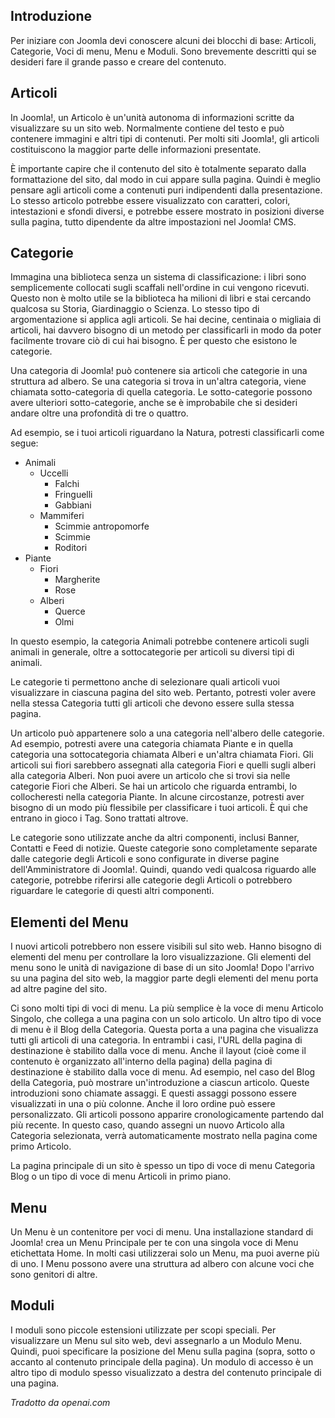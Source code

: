 <!-- Filename: J4.x:Articles_and_categories / Display title: Concetti di Base -->

## Introduzione

Per iniziare con Joomla devi conoscere alcuni dei blocchi di base: Articoli, Categorie, Voci di menu, Menu e Moduli. Sono brevemente descritti qui se desideri fare il grande passo e creare del contenuto.

## Articoli

In Joomla!, un Articolo è un'unità autonoma di informazioni scritte da visualizzare su un sito web. Normalmente contiene del testo e può contenere immagini e altri tipi di contenuti. Per molti siti Joomla!, gli articoli costituiscono la maggior parte delle informazioni presentate.

È importante capire che il contenuto del sito è totalmente separato dalla formattazione del sito, dal modo in cui appare sulla pagina. Quindi è meglio pensare agli articoli come a contenuti puri indipendenti dalla presentazione. Lo stesso articolo potrebbe essere visualizzato con caratteri, colori, intestazioni e sfondi diversi, e potrebbe essere mostrato in posizioni diverse sulla pagina, tutto dipendente da altre impostazioni nel Joomla! CMS.

## Categorie

Immagina una biblioteca senza un sistema di classificazione: i libri sono semplicemente collocati sugli scaffali nell'ordine in cui vengono ricevuti. Questo non è molto utile se la biblioteca ha milioni di libri e stai cercando qualcosa su Storia, Giardinaggio o Scienza. Lo stesso tipo di argomentazione si applica agli articoli. Se hai decine, centinaia o migliaia di articoli, hai davvero bisogno di un metodo per classificarli in modo da poter facilmente trovare ciò di cui hai bisogno. È per questo che esistono le categorie.

Una categoria di Joomla! può contenere sia articoli che categorie in una struttura ad albero. Se una categoria si trova in un'altra categoria, viene chiamata sotto-categoria di quella categoria. Le sotto-categorie possono avere ulteriori sotto-categorie, anche se è improbabile che si desideri andare oltre una profondità di tre o quattro.

Ad esempio, se i tuoi articoli riguardano la Natura, potresti classificarli come segue:

- Animali
  - Uccelli
    - Falchi
    - Fringuelli
    - Gabbiani
  - Mammiferi
    - Scimmie antropomorfe
    - Scimmie
    - Roditori
- Piante
  - Fiori
    - Margherite
    - Rose
  - Alberi
    - Querce
    - Olmi

In questo esempio, la categoria Animali potrebbe contenere articoli sugli animali in generale, oltre a sottocategorie per articoli su diversi tipi di animali.

Le categorie ti permettono anche di selezionare quali articoli vuoi visualizzare in ciascuna pagina del sito web. Pertanto, potresti voler avere nella stessa Categoria tutti gli articoli che devono essere sulla stessa pagina.

Un articolo può appartenere solo a una categoria nell'albero delle categorie. Ad esempio, potresti avere una categoria chiamata Piante e in quella categoria una sottocategoria chiamata Alberi e un'altra chiamata Fiori. Gli articoli sui fiori sarebbero assegnati alla categoria Fiori e quelli sugli alberi alla categoria Alberi. Non puoi avere un articolo che si trovi sia nelle categorie Fiori che Alberi. Se hai un articolo che riguarda entrambi, lo collocheresti nella categoria Piante. In alcune circostanze, potresti aver bisogno di un modo più flessibile per classificare i tuoi articoli. È qui che entrano in gioco i Tag. Sono trattati altrove.

Le categorie sono utilizzate anche da altri componenti, inclusi Banner, Contatti e Feed di notizie. Queste categorie sono completamente separate dalle categorie degli Articoli e sono configurate in diverse pagine dell'Amministratore di Joomla!. Quindi, quando vedi qualcosa riguardo alle categorie, potrebbe riferirsi alle categorie degli Articoli o potrebbero riguardare le categorie di questi altri componenti.

## Elementi del Menu

I nuovi articoli potrebbero non essere visibili sul sito web. Hanno bisogno di elementi del menu per controllare la loro visualizzazione. Gli elementi del menu sono le unità di navigazione di base di un sito Joomla! Dopo l'arrivo su una pagina del sito web, la maggior parte degli elementi del menu porta ad altre pagine del sito.

Ci sono molti tipi di voci di menu. La più semplice è la voce di menu Articolo Singolo, che collega a una pagina con un solo articolo. Un altro tipo di voce di menu è il Blog della Categoria. Questa porta a una pagina che visualizza tutti gli articoli di una categoria. In entrambi i casi, l'URL della pagina di destinazione è stabilito dalla voce di menu. Anche il layout (cioè come il contenuto è organizzato all'interno della pagina) della pagina di destinazione è stabilito dalla voce di menu. Ad esempio, nel caso del Blog della Categoria, può mostrare un'introduzione a ciascun articolo. Queste introduzioni sono chiamate assaggi. E questi assaggi possono essere visualizzati in una o più colonne. Anche il loro ordine può essere personalizzato. Gli articoli possono apparire cronologicamente partendo dal più recente. In questo caso, quando assegni un nuovo Articolo alla Categoria selezionata, verrà automaticamente mostrato nella pagina come primo Articolo.

La pagina principale di un sito è spesso un tipo di voce di menu Categoria Blog o un tipo di voce di menu Articoli in primo piano.

## Menu

Un Menu è un contenitore per voci di menu. Una installazione standard di Joomla! crea un Menu Principale per te con una singola voce di Menu etichettata Home. In molti casi utilizzerai solo un Menu, ma puoi averne più di uno. I Menu possono avere una struttura ad albero con alcune voci che sono genitori di altre.

## Moduli

I moduli sono piccole estensioni utilizzate per scopi speciali. Per visualizzare un Menu sul sito web, devi assegnarlo a un Modulo Menu. Quindi, puoi specificare la posizione del Menu sulla pagina (sopra, sotto o accanto al contenuto principale della pagina). Un modulo di accesso è un altro tipo di modulo spesso visualizzato a destra del contenuto principale di una pagina.

*Tradotto da openai.com*

